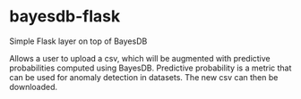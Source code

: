 # bayesdb-flask
Simple Flask layer on top of BayesDB 

Allows a user to upload a csv, which will be augmented with predictive probabilities computed using BayesDB. Predictive probability is a metric that can be used for anomaly detection in datasets. The new csv can then be downloaded.
